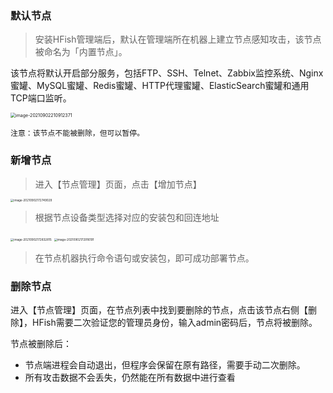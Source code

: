### 默认节点

> 安装HFish管理端后，默认在管理端所在机器上建立节点感知攻击，该节点被命名为「内置节点」。

该节点将默认开启部分服务，包括FTP、SSH、Telnet、Zabbix监控系统、Nginx蜜罐、MySQL蜜罐、Redis蜜罐、HTTP代理蜜罐、ElasticSearch蜜罐和通用TCP端口监听。

<img src="https://hfish.net/images/image-20210902210912371.png" alt="image-20210902210912371" style="zoom:50%;" />

`注意：该节点不能被删除，但可以暂停。`


### 新增节点

> 进入【节点管理】页面，点击【增加节点】

<img src="https://hfish.net/images/image-20210902172749029.png" alt="image-20210902172749029" style="zoom:33%;" />

> 根据节点设备类型选择对应的安装包和回连地址

<img src="https://hfish.net/images/image-20210902172832815.png" alt="image-20210902172832815" style="zoom:33%;" />

<img src="https://hfish.net/images/image-20210902172916191.png" alt="image-20210902172916191" style="zoom:33%;" />

> 在节点机器执行命令语句或安装包，即可成功部署节点。



### 删除节点

进入【节点管理】页面，在节点列表中找到要删除的节点，点击该节点右侧【删除】，HFish需要二次验证您的管理员身份，输入admin密码后，节点将被删除。

节点被删除后：
- 节点端进程会自动退出，但程序会保留在原有路径，需要手动二次删除。
- 所有攻击数据不会丢失，仍然能在所有数据中进行查看
